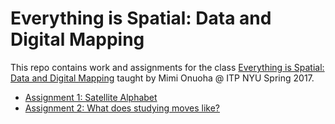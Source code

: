 # Everything is Spatial: Data and Digital Mapping
This repo contains work and assignments for the class [Everything is Spatial: Data and Digital Mapping](https://github.com/MimiOnuoha/Data-and-digital-mapping-ITP2017) taught by Mimi Onuoha @ ITP NYU Spring 2017.

- [Assignment 1: Satellite Alphabet](https://github.com/cvalenzuela/Data-and-Digital-Mapping/tree/master/assignment1)
- [Assignment 2: What does studying moves like?](https://cvalenzuela.github.io/Data-and-Digital-Mapping/assignment2/index.html)
